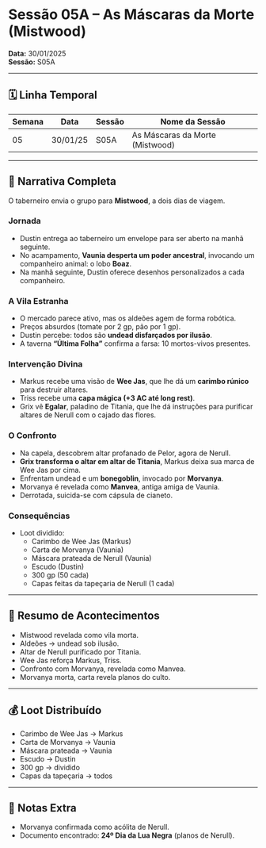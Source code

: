 # Sessão 05A – As Máscaras da Morte (Mistwood)  
**Data:** 30/01/2025  
**Sessão:** S05A  

---

## 🗓 Linha Temporal
| Semana | Data       | Sessão | Nome da Sessão                |
|--------|-----------|--------|--------------------------------|
| 05     | 30/01/25  | S05A   | As Máscaras da Morte (Mistwood) |

---

## 📖 Narrativa Completa
O taberneiro envia o grupo para **Mistwood**, a dois dias de viagem.  

### Jornada
- Dustin entrega ao taberneiro um envelope para ser aberto na manhã seguinte.  
- No acampamento, **Vaunia desperta um poder ancestral**, invocando um companheiro animal: o lobo **Boaz**.  
- Na manhã seguinte, Dustin oferece desenhos personalizados a cada companheiro.  

### A Vila Estranha
- O mercado parece ativo, mas os aldeões agem de forma robótica.  
- Preços absurdos (tomate por 2 gp, pão por 1 gp).  
- Dustin percebe: todos são **undead disfarçados por ilusão**.  
- A taverna **“Última Folha”** confirma a farsa: 10 mortos-vivos presentes.  

### Intervenção Divina
- Markus recebe uma visão de **Wee Jas**, que lhe dá um **carimbo rúnico** para destruir altares.  
- Triss recebe uma **capa mágica (+3 AC até long rest)**.  
- Grix vê **Egalar**, paladino de Titania, que lhe dá instruções para purificar altares de Nerull com o cajado das flores.  

### O Confronto
- Na capela, descobrem altar profanado de Pelor, agora de Nerull.  
- **Grix transforma o altar em altar de Titania**, Markus deixa sua marca de Wee Jas por cima.  
- Enfrentam undead e um **bonegoblin**, invocado por **Morvanya**.  
- Morvanya é revelada como **Manvea**, antiga amiga de Vaunia.  
- Derrotada, suicida-se com cápsula de cianeto.  

### Consequências
- Loot dividido:  
  - Carimbo de Wee Jas (Markus)  
  - Carta de Morvanya (Vaunia)  
  - Máscara prateada de Nerull (Vaunia)  
  - Escudo (Dustin)  
  - 300 gp (50 cada)  
  - Capas feitas da tapeçaria de Nerull (1 cada)  

---

## 🎲 Resumo de Acontecimentos
- Mistwood revelada como vila morta.  
- Aldeões → undead sob ilusão.  
- Altar de Nerull purificado por Titania.  
- Wee Jas reforça Markus, Triss.  
- Confronto com Morvanya, revelada como Manvea.  
- Morvanya morta, carta revela planos do culto.  

---

## 💰 Loot Distribuído
- Carimbo de Wee Jas → Markus  
- Carta de Morvanya → Vaunia  
- Máscara prateada → Vaunia  
- Escudo → Dustin  
- 300 gp → dividido  
- Capas da tapeçaria → todos  

---

## 🧾 Notas Extra
- Morvanya confirmada como acólita de Nerull.  
- Documento encontrado: **24º Dia da Lua Negra** (planos de Nerull).  
